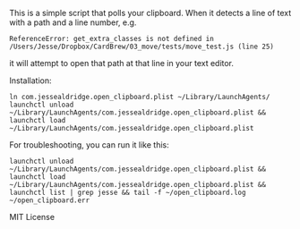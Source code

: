 This is a simple script that polls your clipboard.
When it detects a line of text with a path and a line number, e.g.

    ReferenceError: get_extra_classes is not defined in /Users/Jesse/Dropbox/CardBrew/03_move/tests/move_test.js (line 25)

it will attempt to open that path at that line in your text editor.

Installation:

    ln com.jessealdridge.open_clipboard.plist ~/Library/LaunchAgents/
    launchctl unload ~/Library/LaunchAgents/com.jessealdridge.open_clipboard.plist && launchctl load ~/Library/LaunchAgents/com.jessealdridge.open_clipboard.plist

For troubleshooting, you can run it like this:

    launchctl unload ~/Library/LaunchAgents/com.jessealdridge.open_clipboard.plist && launchctl load ~/Library/LaunchAgents/com.jessealdridge.open_clipboard.plist && launchctl list | grep jesse && tail -f ~/open_clipboard.log ~/open_clipboard.err

MIT License

